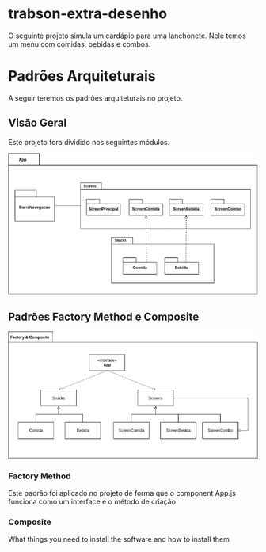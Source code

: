 # trabson-extra-desenho

O seguinte projeto simula um cardápio para uma lanchonete.
Nele temos um menu com comidas, bebidas e combos.

# Padrões Arquiteturais

A seguir teremos os padrões arquiteturais no projeto.

## Visão Geral

Este projeto fora dividido nos seguintes módulos.

![Visão Geral](docs/diagrama-trabson-extra.png)

## Padrões Factory Method e Composite

![Visão Geral](docs/factory.png)

### Factory Method

Este padrão foi aplicado no projeto de forma que o component App.js funciona como um interface e o método de criação 


### Composite

What things you need to install the software and how to install them